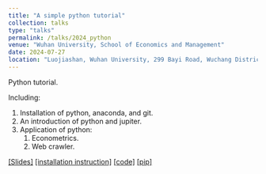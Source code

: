 ```yaml
---
title: "A simple python tutorial"
collection: talks
type: "talks"
permalink: /talks/2024_python
venue: "Wuhan University, School of Economics and Management"
date: 2024-07-27
location: "Luojiashan, Wuhan University, 299 Bayi Road, Wuchang District, Wuhan, Hubei, P.R. China"
---
```


Python tutorial.

Including:

1. Installation of python, anaconda, and git. 
2. An introduction of python and jupiter.
3. Application of python:
    1. Econometrics.
    2. Web crawler.

<a href="/files/python.pdf">[Slides]</a> <a href="/files/installation.pdf">[installation instruction]</a> <a href="/files/python_tutorial.zip">[code]</a> <a href="/files/pip-24.1.2.zip">[pip]</a> 
